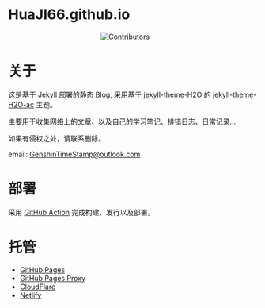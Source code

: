<h1> HuaJI66.github.io </h1>

<p align="center">
<a href="https://github.com/HuaJI66/HuaJI66.github.io/graphs/contributors"><img style="max-height: 21px;max-width: 200px" src="https://img.shields.io/github/contributors/HuaJI66/HuaJI66.github.io" alt="Contributors"/></a>
<a href="https://github.com/HuaJI66/HuaJI66.github.io" target="_blank"><img style="max-height: 21px;max-width: 100px" src="https://img.shields.io/github/stars/huaji66/huaji66.github.io.svg?style=flat" alt=""></a>
<a  href="https://github.com/HuaJI66/HuaJI66.github.io" target="_blank"><img style="max-height: 21px;max-width: 100px" src="https://img.shields.io/github/forks/huaji66/huaji66.github.io.svg?style=flat&color=green" alt=""></a>
<a href="https://github.com/HuaJI66/HuaJI66.github.io/actions/workflows/deploy.yml" target="_blank"><img style="max-height: 21px;max-width: 200px" src="https://github.com/HuaJI66/HuaJI66.github.io/actions/workflows/deploy.yml/badge.svg?style=flat" alt=""></a>
<a href="https://app.netlify.com/sites/javanote/deploys" target="_blank"><img style="max-height: 21px;max-width: 200px" src="https://api.netlify.com/api/v1/badges/4d49e8b0-575b-416c-a6d6-d43b1c7e0206/deploy-status" alt=""></a>
<a  href="https://jekyllthemes.org" target="_blank"><img style="max-height: 21px;max-width: 100px"  src="https://img.shields.io/badge/Jekyll-Theme-orange.svg?style=flat" alt=""></a>
<a  href="https://huaji66.github.io" target="_blank"><img style="max-height: 21px;max-width: 100px" src="https://img.shields.io/badge/GitHub-Page-yellow.svg?style=flat" alt=""></a>
<a  href="https://javanote.eu.org" target="_blank"><img style="max-height: 21px;max-width: 100px" src="https://img.shields.io/badge/Cloudflare-Proxy-pink.svg?style=flat" alt=""></a>
<a  href="https://javanote.netlify.app" target="_blank"><img style="max-height: 21px;max-width: 100px" src="https://img.shields.io/badge/Netlify-javanote-orange.svg?style=social" alt=""></a>
</p>

# 关于

这是基于 Jekyll 部署的静态 Blog, 采用基于 [jekyll-theme-H2O](https://github.com/kaeyleo/jekyll-theme-H2O)
的 [jekyll-theme-H2O-ac](https://github.com/zhonger/jekyll-theme-H2O-ac) 主题。

主要用于收集网络上的文章、以及自己的学习笔记、排错日志、日常记录...

如果有侵权之处，请联系删除。

email: GenshinTimeStamp@outlook.com

# 部署

采用 [GitHub Action](https://github.com/HuaJI66/HuaJI66.github.io/actions) 完成构建、发行以及部署。

# 托管

- [GitHub Pages](https://huaji66.github.io)
- [GitHub Pages Proxy](https://javanote.eu.org)
- [CloudFlare](https://huaji66-github-io.pages.dev)
- [Netlify](https://javanote.netlify.app)
